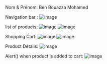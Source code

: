Nom & Prénom: Ben Bouazza Mohamed

Navigation bar : 
            ![image](https://github.com/user-attachments/assets/cb20c25a-7186-4e3b-b13d-0112fe9c01b5)


list of products: 
            ![image](https://github.com/user-attachments/assets/b02a8745-fb92-48d0-9b6c-e23ba9616ef2)
            ![image](https://github.com/user-attachments/assets/5487fafd-4ea4-4aef-9ffc-e834afdc20c5)



Shopping Cart: 
            ![image](https://github.com/user-attachments/assets/fa9dc4c6-4799-422d-a1eb-77e0152c98ae)
            ![image](https://github.com/user-attachments/assets/6a23ee48-057a-430f-a85d-e14cacb2edef)


Product Details: 
            ![image](https://github.com/user-attachments/assets/a5117431-46e0-4452-8ff8-f43a946856d3)


Alert() when product is added to cart: 
            ![image](https://github.com/user-attachments/assets/8a07c9f0-6254-4f8a-be3a-761f316ace6d)
